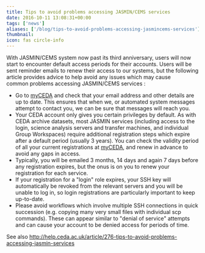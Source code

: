 ```yaml
---
title: Tips to avoid problems accessing JASMIN/CEMS services
date: 2016-10-11 13:08:31+00:00
tags: ['news']
aliases: ['/blog/tips-to-avoid-problems-accessing-jasmincems-services']
thumbnail: 
icon: fas circle-info
---
```

With JASMIN/CEMS system now past its third anniversary, users will now start to encounter default access periods for their accounts. Users will be sent reminder emails to renew their access to our systems, but the following article provides advice to help avoid any issues which may cause common problems accessing JASMIN/CEMS services :


* Go to [myCEDA](https://services.ceda.ac.uk/cedasite/myceda/) and check that your email address and other details are up to date. This ensures that when we, or automated system messages attempt to contact you, we can be sure that messages will reach you.
* Your CEDA account only gives you certain privileges by default. As with CEDA archive datasets, most JASMIN services (including access to the login, science analysis servers and transfer machines, and individual Group Workspaces) require additional registration steps which expire after a default period (usually 3 years). You can check the validity period of all your current registrations at [myCEDA](https://services.ceda.ac.uk/cedasite/myceda/), and renew in advance to avoid any gaps in access.
* Typically, you will be emailed 3 months, 14 days and again 7 days before any registration expires, but the onus is on you to renew your registration for each service.
* If your registration for a "login" role expires, your SSH key will automatically be revoked from the relevant servers and you will be unable to log in, so login registrations are particularly important to keep up-to-date.
* Please avoid workflows which involve multiple SSH connections in quick succession (e.g. copying many very small files with individual scp commands). These can appear similar to "denial of service" attempts and can cause your account to be denied access for periods of time.


See also <http://help.ceda.ac.uk/article/276-tips-to-avoid-problems-accessing-jasmin-services>


